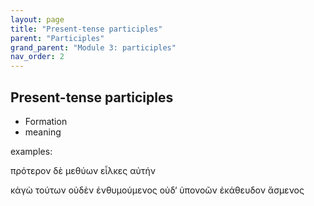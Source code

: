 ```yaml
---
layout: page
title: "Present-tense participles"
parent: "Participles"
grand_parent: "Module 3: participles"
nav_order: 2
---
```


## Present-tense participles

- Formation
- meaning

examples:

πρότερον δὲ μεθύων εἷλκες αὐτήν

κἀγὼ τούτων οὐδὲν ἐνθυμούμενος οὐδ‘ ὑπονοῶν ἐκάθευδον ἄσμενος
